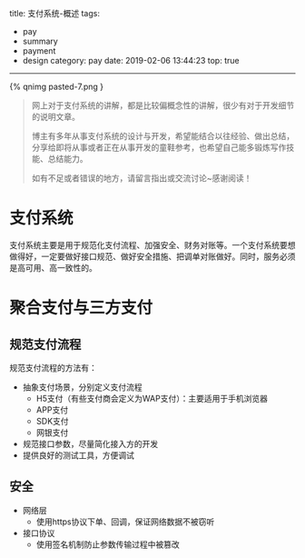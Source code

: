 title: 支付系统-概述
tags:
  - pay
  - summary
  - payment
  - design
category: pay
date: 2019-02-06 13:44:23
top: true
---

{% qnimg pasted-7.png }
> 网上对于支付系统的讲解，都是比较偏概念性的讲解，很少有对于开发细节的说明文章。
>
> 博主有多年从事支付系统的设计与开发，希望能结合以往经验、做出总结，分享给即将从事或者正在从事开发的童鞋参考，也希望自己能多锻炼写作技能、总结能力。
>
> 如有不足或者错误的地方，请留言指出或交流讨论~感谢阅读！

<!-- more -->

# 支付系统

支付系统主要是用于规范化支付流程、加强安全、财务对账等。一个支付系统要想做得好，一定要做好接口规范、做好安全措施、把调单对账做好。同时，服务必须是高可用、高一致性的。

# 聚合支付与三方支付

## 规范支付流程
规范支付流程的方法有：
- 抽象支付场景，分别定义支付流程
  - H5支付（有些支付商会定义为WAP支付）：主要适用于手机浏览器
  - APP支付
  - SDK支付
  - 网银支付
- 规范接口参数，尽量简化接入方的开发
- 提供良好的测试工具，方便调试

## 安全
- 网络层
  - 使用https协议下单、回调，保证网络数据不被窃听
- 接口协议
  - 使用签名机制防止参数传输过程中被篡改
